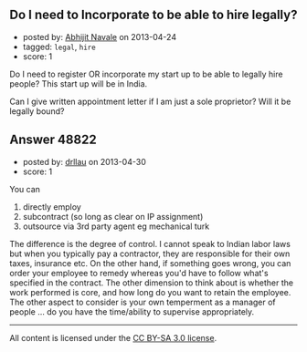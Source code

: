 ## Do I need to Incorporate to be able to hire legally?

- posted by: [Abhijit Navale](https://stackexchange.com/users/-1/18371-abhijit-navale) on 2013-04-24
- tagged: `legal`, `hire`
- score: 1

Do I need to register OR incorporate my start up to be able to legally hire people?
This start up will be in India.

Can I give written appointment letter if I am just a sole proprietor? Will it be legally bound?


## Answer 48822

- posted by: [drllau](https://stackexchange.com/users/-1/26055-drllau) on 2013-04-30
- score: 1

You can 

 1. directly employ
 2. subcontract (so long as clear on IP assignment)
 3. outsource via 3rd party agent eg mechanical turk

The difference is the degree of control. I cannot speak to Indian labor laws but when you typically pay a contractor, they are responsible for their own taxes, insurance etc. On the other hand, if something goes wrong, you can order your employee to remedy whereas you'd have to follow what's specified in the contract. The other dimension to think about is whether the work performed is core, and how long do you want to retain the employee. The other aspect to consider is your own temperment as a manager of people ... do you have the time/ability to supervise appropriately.



---

All content is licensed under the [CC BY-SA 3.0 license](https://creativecommons.org/licenses/by-sa/3.0/).
